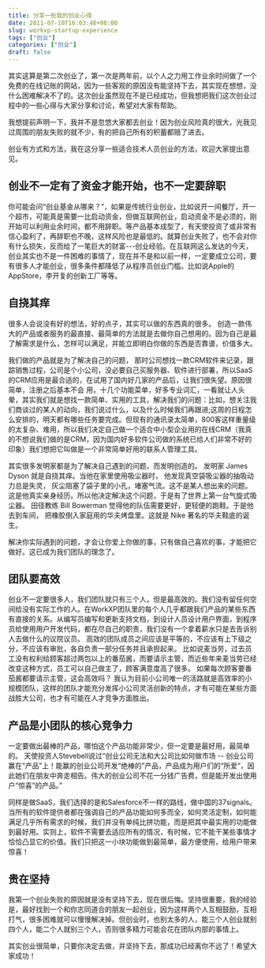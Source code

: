 ```yaml
---
title: 分享一些我的创业心得
date: 2011-07-10T16:03:48+08:00
slug: workxp-startup-experience
tags: ["创业"]
categories: ["创业"]
draft: false
---
```


其实这算是第二次创业了，第一次是两年前，以个人之力用工作业余时间做了一个免费的在线记账的网站，因为一些客观的原因没有能坚持下去，其实现在想想，没什么困难解决不了的。这次创业虽然现在不是已经成功，但我想把我们这次创业过程中的一些心得与大家分享和讨论，希望对大家有帮助。

我想提前声明一下，我并不是忽悠大家都去创业！因为创业风险真的很大，光我见过周围的朋友失败的就不少，有的把自己所有的积蓄都赔了进去。
<!--more-->
创业有方式和方法，我在这分享一些适合技术人员创业的方法，欢迎大家提出意见。

## 创业不一定有了资金才能开始，也不一定要辞职

你可能会问“创业基金从哪来？”，如果是传统行业创业，比如说开一间餐厅，开一个超市，可能真是需要一比启动资金，但做互联网创业，启动资金不是必须的，刚开始可以利用业余时间，都不用辞职。等产品基本成型了，有天使投资了或非常有信心盈利了，再辞职也不晚，这样风险也是最低的。就算创业失败了，也不会对你有什么损失，反而给了一笔巨大的财富---创业经验。在互联网这么发达的今天，创业其实也不是一件困难的事情了，现在并不是和以前一样，一定要成立公司，要有很多人才能创业，很多条件都降低了从程序员创业门槛。比如说Apple的AppStore，李开复的创新工厂等等。

## 自挠其痒

很多人会说没有好的想法，好的点子，其实可以做的东西真的很多。
创造一款伟大的产品或者服务的最直接、最简单的方法就是去做你自己想用的。因为自己是最了解需求是什么，怎样可以满足，并能立即明白你做的东西是否靠谱，价值多大。

我们做的产品就是为了解决自己的问题， 那时公司想找一款CRM软件来记录，跟踪销售过程，公司是个小公司，没必要自己买服务器、软件进行部署，所以SaaS的CRM应用是最合适的，在试用了国内好几家的产品后，让我们很失望。原因很简单，注册之后基本不会 用，十几个功能菜单，好多专业词汇，一看就让人头晕，其实我们就是想找一款简单、实用的工具，解决我们的问题：比如，想关注我们商谈过的某人的动向，我们说过什么，以及什么时候我们再跟进;这周的日程怎么安排的，明天都有哪些任务要完成。但现有的通讯录太简单，800客这样重量级的太复杂、难用，所以我们决定自己做一个适合中小型企业用的在线CRM（我真的不想说我们做的是CRM，因为国内好多软件公司做的系统已给人们非常不好的印象）我们想把它叫做是一个非常简单好用的联系人管理工具。

其实很多发明家都是为了解决自己遇到的问题，而发明创造的。
发明家 James Dyson 就是自挠其痒。当他在家里使用吸尘器时， 他发现真空袋吸尘器的抽吸动力总是失灵， 灰尘阻塞了袋子里的小孔，堵塞气流。这不是某人想出来的问题。 这是他真实亲身经历。所以他决定解决这个问题，于是有了世界上第一台气旋式吸尘器。
田径教练 Bill Bowerman 觉得他的队伍需要更好，更轻便的跑鞋。于是他去到车间， 把橡胶倒入家庭用的华夫烤盘里。这就是 Nike 著名的华夫鞋底的诞生。

解决你实际遇到的问题，才会让你爱上你做的事，只有做自己喜欢的事，才能把它做好。这已成为我们团队的理念了。

## 团队要高效

创业不一定要很多人，我们团队就只有三个人，但是最高效的。我们没有留任何空间给没有实际工作的人。在WorkXP团队里的每个人几乎都跟我们产品的某些东西有直接的关系。从编写员编写和更新支持文档，到设计人员设计用户界面，到程序员给使用用户开发代码，都在尽自己的职责，我们没有一个拿着薪水只是去告诉别人去做什么的议院议员。
高效的团队成员之间应该是平等的，不应该有上下级之分，不应该有审批，各自负责一部分任务并且承担起来。
比如说麦当劳，过去员工没有权利给顾客超过两包以上的番茄酱，而要请示主管，而近些年来麦当劳已经改变这种方式，员工可以自己做主了，顾客满意度高了很多。 如果每次顾客要番茄酱都要请示主管，这会高效吗？
我认为目前小公司唯一的活路就是高效率的小规模团队，这样的团队才能充分发挥小公司灵活创新的特点，才有可能在某些方面战胜大公司，也才有可能在人才竞争方面胜出。

## 产品是小团队的核心竞争力

一定要做出最棒的产品，哪怕这个产品功能非常少，但一定要是最好用，最简单的。
天使投资人Stevebell说过“创业公司无法和大公司比如何做市场 -- 创业公司赢在“产品”上！能赢的创业公司开发“绝棒的”产品，产品成为用户们的“所爱”，因此她们在朋友中奔走相告。伟大的创业公司不花一分钱广告费，但是能开发出使用户“惊喜”的产品。”

同样是做SaaS，我们选择的是和Salesforce不一样的路线，做中国的37signals。当所有的软件提供者都在强调自己的产品功能如何多而全，如何灵活定制，如何能满足几乎所有需求的时候，我们并没有单纯比拼功能，而是把其中最实用的功能做到最好用。实则上，软件不需要去适应所有的情况，有时候，它不能干某些事情才恰恰凸显它的价值。我们只把这一小块功能做到最简单，最方便使用，给用户带来惊喜！

## 贵在坚持

我第一个创业失败的原因就是没有坚持下去，现在很后悔。坚持很重要，我的经验是，最好找到一个和你志同道合的朋友一起创业，因为这样两个人互相鼓励，互相打气，很多困难就可以慢慢解决掉。但创业时，也别太多的人，能三个人创业就别四个人，能二个人就别三个人，否则很多精力可能会花在团队内部的事情上。

其实创业很简单，只要你决定去做，并坚持下去，那成功已经离你不远了！希望大家成功！